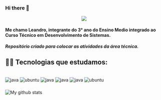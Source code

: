 ### Hi there 👋

<div align="center">
  <img src="https://user-images.githubusercontent.com/102531267/224816958-376cb141-9f93-4616-8bd7-2e62656cf608.png" />
</div>

#### Me chamo Leandro, integrante do 3° ano do Ensino Medio integrado ao Curso Técnico em Desenvolvimento de Sistemas.
##### Repositório criado para colocar as atividades da área técnica.

## 🐱‍💻 Tecnologias que estudamos:
<div style="display : inline_block"><br/>
  <img align="center" alt="java" src="https://img.shields.io/badge/Shell_Script-121011?style=for-the-badge&logo=gnu-bash&logoColor=white" />
  <img align="center" alt="ubuntu" src="https://img.shields.io/badge/SQLite-07405E?style=for-the-badge&logo=sqlite&logoColor=white" />
  <img align="center" alt="java" src="https://img.shields.io/badge/apache%20netbeans-1B6AC6?style=for-the-badge&logo=apache%20netbeans%20IDE&logoColor=white" />
  <img align="center" alt="java" src="https://img.shields.io/badge/Android_Studio-3DDC84?style=for-the-badge&logo=android-studio&logoColor=white" />
  <img align="center" alt="java" src="https://img.shields.io/badge/Java-ED8B00?style=for-the-badge&logo=openjdk&logoColor=white" />
  <img align="center" alt="ubuntu" src="https://img.shields.io/badge/Ubuntu-E95420?style=for-the-badge&logo=ubuntu&logoColor=white" />
  
</div>

###

![My github stats](https://github-readme-stats.vercel.app/api?username=y-leandro&show_icons=true&theme=tokyonight) 
